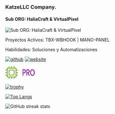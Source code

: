 ### KatzeLLC Company.
#### Sub ORG: **HaliaCraft & VirtualPixel**
![Sub ORG: **HaliaCraft & VirtualPixel**](https://arturssmirnovs.github.io/github-profile-readme-generator/images/banner.png)

Proyectos Activos: TBX-WBHOOK | MANO-PANEL

Habilidades: Soluciones y Automatizaciones



[<img src='https://cdn.jsdelivr.net/npm/simple-icons@3.0.1/icons/github.svg' alt='github' height='40'>](https://github.com/vCesar1mx)  [<img src='https://cdn.jsdelivr.net/npm/simple-icons@3.0.1/icons/icloud.svg' alt='website' height='40'>](https://katzellc.com)  

<a href='https://docs.github.com/en/developers'><img src='https://raw.githubusercontent.com/acervenky/animated-github-badges/master/assets/devbadge.gif' width='40' height='40'></a> <a href='https://github.com/pricing'><img src='https://raw.githubusercontent.com/acervenky/animated-github-badges/master/assets/pro.gif' width='40' height='40'></a> 

[![trophy](https://github-profile-trophy.vercel.app/?username=vCesar1mx)](https://github.com/ryo-ma/github-profile-trophy)

[![Top Langs](https://github-readme-stats.vercel.app/api/top-langs/?username=vCesar1mx)](https://github.com/anuraghazra/github-readme-stats)

![GitHub streak stats](https://streak-stats.demolab.com/?user=vCesar1mx)  
